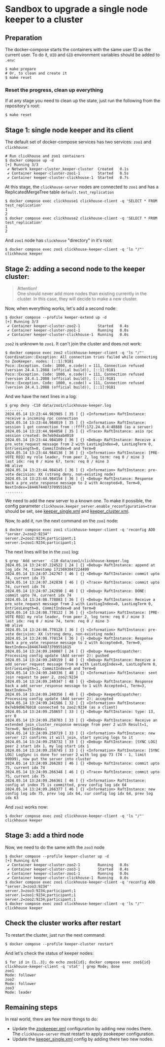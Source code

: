 # Sandbox to upgrade a single node keeper to a cluster

## Preparation

The docker-compose starts the containers with the same user ID as the current user. To do it, `UID` and `GID` environment variables should be added to `.env`:

```
$ make prepare
# Or, to clean and create it
$ make reset
```

### Reset the progress, clean up everything

If at any stage you need to clean up the state, just run the following from the repository's root:

```
$ make reset
```

## Stage 1: single node keeper and its client

The default set of docker-compose services has two services: `zoo1` and `clickhouse`:

```
# Run clickhouse and zoo1 containers
$ docker compose up -d
[+] Running 3/3
 ✔ Network keeper-cluster_keeper-cluster  Created   0.1s
 ✔ Container keeper-cluster-zoo1-1        Started   0.5s
 ✔ Container keeper-cluster-clickhouse-1  Started   0.7s
```

At this stage, the `clickhouse-server` nodes are connected to `zoo1` and has a ReplicatedMergeTree table `default.test_replication`

```
$ docker compose exec clickhouse1 clickhouse-client -q 'SELECT * FROM test_replication'
1
2
$ docker compose exec clickhouse2 clickhouse-client -q 'SELECT * FROM test_replication'
1
2
```

And `zoo1` node has `clickhouse` "directory" in it's root:

```
$ docker compose exec zoo1 clickhouse-keeper-client -q 'ls "/"'
clickhouse keeper
```

## Stage 2: adding a second node to the keeper cluster:

> Attention!  
> One should never add more nodes than existing currently in the cluster. In this case, they will decide to make a new cluster.

Now, when everything works, let's add a second node:

```
$ docker compose --profile keeper-extend up -d
[+] Running 3/3
 ✔ Container keeper-cluster-zoo2-1        Started   0.4s
 ✔ Container keeper-cluster-zoo1-1        Running   0.0s
 ✔ Container keeper-cluster-clickhouse-1  Running   0.0s
```

`zoo2` is unknown to `zoo1`. It can't join the cluster and does not work:

```
$ docker compose exec zoo2 clickhouse-keeper-client -q 'ls "/"'
Coordination::Exception: All connection tries failed while connecting to ZooKeeper. nodes: [::1]:9181
Poco::Exception. Code: 1000, e.code() = 111, Connection refused (version 24.4.1.2088 (official build)), [::1]:9181
Poco::Exception. Code: 1000, e.code() = 111, Connection refused (version 24.4.1.2088 (official build)), [::1]:9181
Poco::Exception. Code: 1000, e.code() = 111, Connection refused (version 24.4.1.2088 (official build)), [::1]:9181

```

And we have the next lines in a log:

```
$ grep deny -C10 data/zoo1/clickhouse-keeper.log
........
2024.05.14 13:23:44.983985 [ 35 ] {} <Information> RaftInstance: receive a incoming rpc connection
2024.05.14 13:23:44.984019 [ 35 ] {} <Information> RaftInstance: session 1 got connection from ::ffff:172.24.0.4:48888 (as a server)
2024.05.14 13:23:44.984058 [ 35 ] {} <Trace> RaftInstance: asio rpc session created: 0x7eb9daab4018
2024.05.14 13:23:44.984109 [ 36 ] {} <Debug> RaftInstance: Receive a pre_vote_request message from 2 with LastLogIndex=0, LastLogTerm 0, EntriesLength=0, CommitIndex=0 and Term=0
2024.05.14 13:23:44.984136 [ 36 ] {} <Information> RaftInstance: [PRE-VOTE REQ] my role leader, from peer 2, log term: req 0 / mine 3
last idx: req 0 / mine 67, term: req 0 / mine 3
HB alive
2024.05.14 13:23:44.984145 [ 36 ] {} <Information> RaftInstance: pre-vote decision: XX (strong deny, non-existing node)
2024.05.14 13:23:44.984154 [ 36 ] {} <Debug> RaftInstance: Response back a pre_vote_response message to 2 with Accepted=0, Term=0, NextIndex=18446744073709551615
........
```


We need to add the new server to a known one. To make it possible, the config parameter `clickhouse.keeper_server.enable_reconfiguration=true` should be set, see [keeper_single.xml](configs/keeper_single.xml) and [keeper_cluster.xml](configs/keeper_cluster.xml).

Now, to add it, run the next command on the `zoo1` node:

```
$ docker compose exec zoo1 clickhouse-keeper-client -q 'reconfig ADD "server.2=zoo2:9234"'
server.2=zoo2:9234;participant;1
server.1=zoo1:9234;participant;1
```

The next lines will be in the `zoo1` log:

```
$ grep 'Add server' -C10 data/zoo1/clickhouse-keeper.log
2024.05.14 13:24:07.224522 [ 24 ] {} <Debug> RaftInstance: append at log_idx 74, timestamp 1715693047224499
2024.05.14 13:24:07.242767 [ 46 ] {} <Debug> RaftInstance: commit upto 74, current idx 73
2024.05.14 13:24:07.242838 [ 46 ] {} <Trace> RaftInstance: commit upto 74, current idx 74
2024.05.14 13:24:07.242890 [ 46 ] {} <Debug> RaftInstance: DONE: commit upto 74, current idx 74
2024.05.14 13:24:08.778083 [ 36 ] {} <Debug> RaftInstance: Receive a pre_vote_request message from 2 with LastLogIndex=0, LastLogTerm 0, EntriesLength=0, CommitIndex=0 and Term=0
2024.05.14 13:24:08.778122 [ 36 ] {} <Information> RaftInstance: [PRE-VOTE REQ] my role leader, from peer 2, log term: req 0 / mine 3
last idx: req 0 / mine 74, term: req 0 / mine 3
HB alive
2024.05.14 13:24:08.778128 [ 36 ] {} <Information> RaftInstance: pre-vote decision: XX (strong deny, non-existing node)
2024.05.14 13:24:08.778134 [ 36 ] {} <Debug> RaftInstance: Response back a pre_vote_response message to 2 with Accepted=0, Term=0, NextIndex=18446744073709551615
2024.05.14 13:24:09.240087 [ 24 ] {} <Debug> KeeperDispatcher: Processing config update (Add server 2): pushed
2024.05.14 13:24:09.240159 [ 48 ] {} <Debug> RaftInstance: Receive a add_server_request message from 0 with LastLogIndex=0, LastLogTerm 0, EntriesLength=1, CommitIndex=0 and Term=0
2024.05.14 13:24:09.240336 [ 48 ] {} <Information> RaftInstance: sent join request to peer 2, zoo2:9234
2024.05.14 13:24:09.240347 [ 48 ] {} <Debug> RaftInstance: Response back a add_server_response message to 1 with Accepted=1, Term=3, NextIndex=75
2024.05.14 13:24:09.240356 [ 48 ] {} <Debug> KeeperDispatcher: Processing config update (Add server 2): accepted
2024.05.14 13:24:09.241586 [ 32 ] {} <Information> RaftInstance: 0x7eb9d9676018 connected to zoo2:9234 (as a client)
2024.05.14 13:24:09.258657 [ 33 ] {} <Debug> RaftInstance: type: 13, err 0
2024.05.14 13:24:09.258703 [ 33 ] {} <Debug> RaftInstance: Receive an extended join_cluster_response message from peer 2 with Result=1, Term=0, NextIndex=1
2024.05.14 13:24:09.258719 [ 33 ] {} <Information> RaftInstance: new server (2) confirms it will join, start syncing logs to it
2024.05.14 13:24:09.258732 [ 33 ] {} <Debug> RaftInstance: [SYNC LOG] peer 2 start idx 1, my log start idx 1
2024.05.14 13:24:09.258745 [ 33 ] {} <Information> RaftInstance: [SYNC LOG] LogSync is done for server 2 with log gap 73 (74 - 1, limit 99999), now put the server into cluster
2024.05.14 13:24:09.266283 [ 46 ] {} <Debug> RaftInstance: commit upto 75, current idx 74
2024.05.14 13:24:09.266348 [ 46 ] {} <Trace> RaftInstance: commit upto 75, current idx 75
2024.05.14 13:24:09.266361 [ 46 ] {} <Information> RaftInstance: config at index 75 is committed, prev config log idx 64
2024.05.14 13:24:09.266377 [ 46 ] {} <Information> RaftInstance: new config log idx 75, prev log idx 64, cur config log idx 64, prev log idx 63
```

And `zoo2` works now:

```
$ docker compose exec zoo2 clickhouse-keeper-client -q 'ls "/"'
clickhouse keeper
```

## Stage 3: add a third node

Now, we need to do the same with the `zoo3` node

```
$ docker compose --profile keeper-cluster up -d
[+] Running 4/4
 ✔ Container keeper-cluster-zoo2-1        Running   0.0s
 ✔ Container keeper-cluster-zoo3-1        Started   0.4s
 ✔ Container keeper-cluster-zoo1-1        Running   0.0s
 ✔ Container keeper-cluster-clickhouse-1  Running   0.0s
$ docker compose exec zoo1 clickhouse-keeper-client -q 'reconfig ADD "server.3=zoo3:9234"'
server.3=zoo3:9234;participant;1
server.1=zoo1:9234;participant;1
server.2=zoo2:9234;participant;1
$ docker compose exec zoo3 clickhouse-keeper-client -q 'ls "/"'
clickhouse keeper
```

## Check the cluster works after restart

To restart the cluster, just run the next command:

```
$ docker compose --profile keeper-cluster restart
```

And let's check the status of keeper nodes:

```
$ for id in {1..3}; do echo zoo${id}; docker compose exec zoo${id} clickhouse-keeper-client -q 'stat' | grep Mode; done
zoo1
Mode: follower
zoo2
Mode: follower
zoo3
Mode: leader
```

## Remaining steps

In real world, there are few more things to do:

- Update the [zookeeper.xml](configs/zookeeper.xml) configuration by adding new nodes there. The `clickhouse-server` must restart to apply zookeeper configuration.
- Update the [keeper_single.xml](configs/keeper_single.xml) config by adding there two new nodes.

